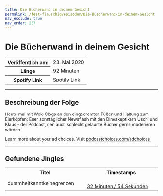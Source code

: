 ```yaml
---
title: Die Bücherwand in deinem Gesicht
permalink: /fest-flauschig/episoden/Die-Buecherwand-in-deinem-Gesicht
nav_exclude: true
nav_order: 237
---
```


# Die Bücherwand in deinem Gesicht
<table class="resp-table dcf-table dcf-table-responsive dcf-table-bordered dcf-table-striped dcf-w-100%">
                    <tbody>
                        <tr>
                            <th scope="row">Veröffentlich am:</th>
                            <td data-label="Veröffentlich am:">23. Mai 2020</td>
                        </tr>
                        <tr>
                            <th scope="row">Länge </th>
                            <td data-label="Länge ">92 Minuten</td>
                        </tr><tr>
                                <th scope="row">Spotify Link</th>
                                <td data-label="Spotify Link"><a href="https://open.spotify.com/episode/11iJv9VLILxrKBuBSaRSST">Spotify Link</a></td>
                            </tr></tbody>
                </table>

***

## Beschreibung der Folge

<div>
<p>Heute mal mit Wok-Clogs an den eingecremten Füßen und Haltung zum Eierköpfen: Euer sonntäglicher Newsflash mit den Dinoskeptikern Uschi und Klaus - der Podcast, den auch schlecht gelaunte Bücher gerne moderieren würden.</p><p> </p><p>Learn more about your ad choices. Visit <a href="https://podcastchoices.com/adchoices">podcastchoices.com/adchoices</a></p>  
</div>

***

## Gefundene Jingles

<table style="display: table;">
                                    <tr>
                                        <th class="tableColumnTitle">Titel</th>
                                        <th class="tableColumnTimestamps">Timestamps</th>
                                    </tr>
                                    <tr>
                                <td markdown="span"  class="tableColumnTitle">dummheitkenntkeinegrenzen</td>
                                <td markdown="span" class="tableColumnTimestamps">
                                <br>
                                <a href="https://open.spotify.com/episode/11iJv9VLILxrKBuBSaRSST?t=1974">
                                32 Minuten / 54 Sekunden</a>
                                </td></tr></table>
